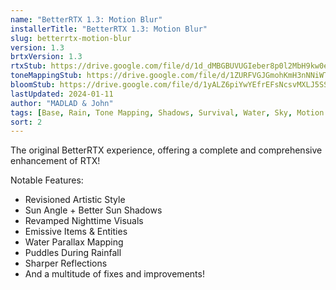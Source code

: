 ```yaml
---
name: "BetterRTX 1.3: Motion Blur"
installerTitle: "BetterRTX 1.3: Motion Blur"
slug: betterrtx-motion-blur
version: 1.3
brtxVersion: 1.3
rtxStub: https://drive.google.com/file/d/1d_dMBGBUVUGIeber8p0l2MbH9kw0eCHI/view?usp=sharing
toneMappingStub: https://drive.google.com/file/d/1ZURFVGJGmohKmH3nNNiWTO1nIjPqZSpl/view?usp=sharing
bloomStub: https://drive.google.com/file/d/1yALZ6piYwYEfrEFsNcsvMXLJ5SSoKw4F/view?usp=sharing
lastUpdated: 2024-01-11
author: "MADLAD & John"
tags: [Base, Rain, Tone Mapping, Shadows, Survival, Water, Sky, Motion Blur]
sort: 2
---
```


<p className="lead">The original BetterRTX experience, offering a complete and comprehensive enhancement of RTX!</p>

Notable Features:

- Revisioned Artistic Style
- Sun Angle + Better Sun Shadows
- Revamped Nighttime Visuals
- Emissive Items & Entities
- Water Parallax Mapping
- Puddles During Rainfall
- Sharper Reflections
- And a multitude of fixes and improvements!